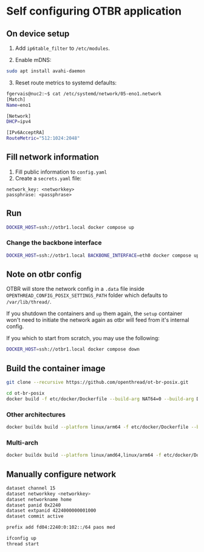 # Self configuring OTBR application

## On device setup

1. Add `ip6table_filter` to `/etc/modules`.

2. Enable mDNS:

```bash
sudo apt install avahi-daemon
```

3. Reset route metrics to systemd defaults:

```bash
fgervais@nuc2:~$ cat /etc/systemd/network/05-eno1.network 
[Match]
Name=eno1

[Network]
DHCP=ipv4

[IPv6AcceptRA]
RouteMetric="512:1024:2048"
```

## Fill network information

1. Fill public information to `config.yaml`
2. Create a `secrets.yaml` file:

```
network_key: <networkkey>
passphrase: <passphrase>
```

## Run

```bash
DOCKER_HOST=ssh://otbr1.local docker compose up
```

### Change the backbone interface

```bash
DOCKER_HOST=ssh://otbr1.local BACKBONE_INTERFACE=eth0 docker compose up
```

## Note on otbr config

OTBR will store the network config in a `.data` file inside
`OPENTHREAD_CONFIG_POSIX_SETTINGS_PATH` folder which defaults to `/var/lib/thread/`.

If you shutdown the containers and `up` them again, the `setup` container won't
need to initiate the network again as otbr will feed from it's internal config.

If you which to start from scratch, you may use the following:

```bash
DOCKER_HOST=ssh://otbr1.local docker compose down
```

## Build the container image

```bash
git clone --recursive https://github.com/openthread/ot-br-posix.git

cd ot-br-posix
docker build -f etc/docker/Dockerfile --build-arg NAT64=0 --build-arg DNS64=0 --build-arg MDNS=avahi --build-arg OTBR_OPTIONS="-DOTBR_DBUS=OFF -DOTBR_TREL=ON" -t francoisgervais/${PWD##*/} .
```

### Other architectures

```bash
docker buildx build --platform linux/arm64 -f etc/docker/Dockerfile --build-arg NAT64=0 --build-arg DNS64=0 --build-arg MDNS=avahi --build-arg OTBR_OPTIONS="-DOTBR_DBUS=OFF -DOTBR_TREL=ON" -t francoisgervais/${PWD##*/} --load .
```

### Multi-arch

```bash
docker buildx build --platform linux/amd64,linux/arm64 -f etc/docker/Dockerfile --build-arg NAT64=0 --build-arg DNS64=0 --build-arg MDNS=avahi --build-arg OTBR_OPTIONS="-DOTBR_DBUS=OFF -DOTBR_TREL=ON" -t francoisgervais/${PWD##*/}:ipv6-only --push .
```

## Manually configure network

```bash
dataset channel 15
dataset networkkey <networkkey>
dataset networkname home
dataset panid 0x2240
dataset extpanid 4224000000001000
dataset commit active
```

```bash
prefix add fd04:2240:0:102::/64 paos med
```

```bash
ifconfig up
thread start
```